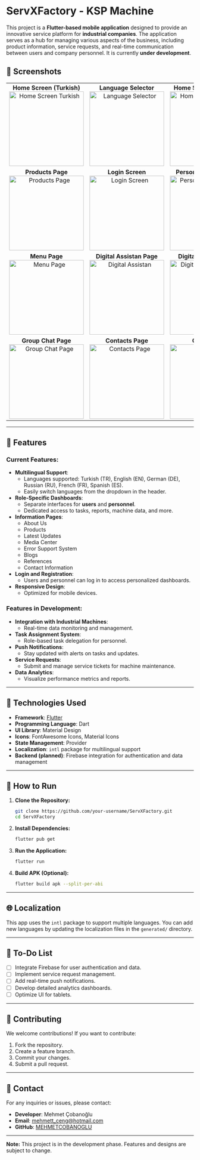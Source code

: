 
# ServXFactory - KSP Machine 

This project is a **Flutter-based mobile application** designed to provide an innovative service platform for **industrial companies**. The application serves as a hub for managing various aspects of the business, including product information, service requests, and real-time communication between users and company personnel. It is currently **under development**.

## 📸 Screenshots

<div align="center">
  <table>
    <tr>
      <td align="center">
        <strong>Home Screen (Turkish)</strong><br>
        <img src="https://github.com/user-attachments/assets/3fcc3f3d-2613-499b-b25b-df25cd432efa" alt="Home Screen Turkish" width="200">
      </td>
      <td align="center">
        <strong>Language Selector</strong><br>
        <img src="https://github.com/user-attachments/assets/b3ac856b-096d-49ff-9abe-8ab520db3e09" alt="Language Selector" width="200">
      </td>
      <td align="center">
        <strong>Home Screen (English)</strong><br>
        <img src="https://github.com/user-attachments/assets/ffa97a99-049e-4348-b4bf-cd3e96b28ae7" alt="Home Screen English" width="200">
      </td>
            <td align="center">
        <strong>About Us Page</strong><br>
        <img src="https://github.com/user-attachments/assets/164a5bc4-94e6-485a-b8f5-91755e17a23a" alt="About Us Page" width="200">
      </td>
    </tr>
    <tr>
            <td align="center">
        <strong>Products Page</strong><br>
        <img src="https://github.com/user-attachments/assets/ca347c9a-bde1-4fdb-9814-b860f8c58030" alt="Products Page" width="200">
      </td>
            <td align="center">
        <strong>Login Screen</strong><br>
        <img src="https://github.com/user-attachments/assets/8a1ee21f-2990-4154-b315-3547fd6c6f1b" alt="Login Screen" width="200">
      </td>
      <td align="center">
        <strong>Personnel Dashboard</strong><br>
        <img src="https://github.com/user-attachments/assets/7f2491df-dd13-4504-996b-b68616405b7d" alt="Personnel Dashboard" width="200">
      </td>
            <td align="center">
        <strong>User Dashboard</strong><br>
        <img src="https://github.com/user-attachments/assets/7c543cb7-401c-4496-84a8-8c1450f6c3ec" alt="User Dashboard" width="200">
      </td>
    </tr>
        <tr>
                      <td align="center">
        <strong>Menu Page</strong><br>
        <img src="https://github.com/user-attachments/assets/e4888f0c-68e3-4413-b8f9-4e0a07ef7909" alt="Menu Page" width="200">
      </td>
      <td align="center">
        <strong>Digital Assistan Page</strong><br>
        <img src="https://github.com/user-attachments/assets/0b17b33a-3b58-4f70-b461-bd76b56f2717" alt="Digital Assistan" width="200">
      </td>
      <td align="center">
        <strong>Digital Assista Page</strong><br>
        <img src="https://github.com/user-attachments/assets/b851f9e3-921b-41e2-9432-5d14db9f6b16" alt="Digital Assistan Page" width="200">
      </td>
            <td align="center">
        <strong>KSP Chat Page</strong><br>
        <img src="https://github.com/user-attachments/assets/e538ea11-f83d-41f6-8543-abdf6dc6128d" alt="KSP Chat Page" width="200">
      </td>
    </tr>
    <tr>
  <td align="center">
    <strong>Group Chat Page</strong><br>
    <img src="https://github.com/user-attachments/assets/f59a9974-d77a-4caf-bb37-970bcce9b9b6" alt="Group Chat Page" width="200">
  </td>
  <td align="center">
    <strong>Contacts Page</strong><br>
    <img src="https://github.com/user-attachments/assets/8f7e784a-8b1d-4f6a-aa00-f45fba493c65" alt="Contacts Page" width="200">
  </td>
  <td align="center">
    <strong>Chat Page</strong><br>
    <img src="https://github.com/user-attachments/assets/07024aa8-e873-42ed-bfaa-7c9d45eadd2d" alt="Chat Page" width="200">
  </td>
  <td align="center">
    <strong>Video Call Page</strong><br>
    <img src="https://github.com/user-attachments/assets/bc63a926-0568-4f72-81c4-1598d86b613b" alt="Video Call Page" width="200">
  </td>
</tr>
  </table>
</div>

---
## 🎯 Features

### Current Features:
- **Multilingual Support**:
  - Languages supported: Turkish (TR), English (EN), German (DE), Russian (RU), French (FR), Spanish (ES).
  - Easily switch languages from the dropdown in the header.
- **Role-Specific Dashboards**:
  - Separate interfaces for **users** and **personnel**.
  - Dedicated access to tasks, reports, machine data, and more.
- **Information Pages**:
  - About Us
  - Products
  - Latest Updates
  - Media Center
  - Error Support System
  - Blogs
  - References
  - Contact Information
- **Login and Registration**:
  - Users and personnel can log in to access personalized dashboards.
- **Responsive Design**:
  - Optimized for mobile devices.

### Features in Development:
- **Integration with Industrial Machines**:
  - Real-time data monitoring and management.
- **Task Assignment System**:
  - Role-based task delegation for personnel.
- **Push Notifications**:
  - Stay updated with alerts on tasks and updates.
- **Service Requests**:
  - Submit and manage service tickets for machine maintenance.
- **Data Analytics**:
  - Visualize performance metrics and reports.

---

## 🚀 Technologies Used

- **Framework**: [Flutter](https://flutter.dev/)
- **Programming Language**: Dart
- **UI Library**: Material Design
- **Icons**: FontAwesome Icons, Material Icons
- **State Management**: Provider
- **Localization**: `intl` package for multilingual support
- **Backend (planned)**: Firebase integration for authentication and data management

---

## 📖 How to Run

1. **Clone the Repository:**
   ```bash
   git clone https://github.com/your-username/ServXFactory.git
   cd ServXFactory
   ```
2. **Install Dependencies:**
   ```bash
   flutter pub get
   ```
3. **Run the Application:**
   ```bash
   flutter run
   ```
4. **Build APK (Optional):**
   ```bash
   flutter build apk --split-per-abi
   ```

---

## 🌐 Localization
This app uses the `intl` package to support multiple languages. You can add new languages by updating the localization files in the `generated/` directory.

---

## 📌 To-Do List
- [ ] Integrate Firebase for user authentication and data.
- [ ] Implement service request management.
- [ ] Add real-time push notifications.
- [ ] Develop detailed analytics dashboards.
- [ ] Optimize UI for tablets.

---

## 🤝 Contributing
We welcome contributions! If you want to contribute:
1. Fork the repository.
2. Create a feature branch.
3. Commit your changes.
4. Submit a pull request.

---

## 📧 Contact
For any inquiries or issues, please contact:
- **Developer**: Mehmet Çobanoğlu
- **Email**: mehmett_ceng@hotmail.com
- **GitHub**: [MEHMETCOBANOGLU](https://github.com/MEHMETCOBANOGLU)

---

**Note:** This project is in the development phase. Features and designs are subject to change.

